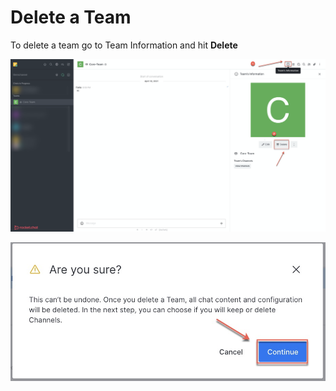 # Delete a Team

To delete a team go to Team Information and hit **Delete**

![](../../../../.gitbook/assets/image%20%28360%29.png)

![](../../../../.gitbook/assets/image%20%28353%29.png)

